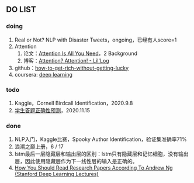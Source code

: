 ## DO LIST

### doing
1. Real or Not? NLP with Disaster Tweets，ongoing，已经有人score=1
2. Attention
   1. 论文：[Attention Is All You Need](https://papers.nips.cc/paper/7181-attention-is-all-you-need.pdf)，2 Background
   2. 博客：[Attention? Attention! - Lil'Log](https://lilianweng.github.io/lil-log/2018/06/24/attention-attention.html)
3. github：[how-to-get-rich-without-getting-lucky](https://github.com/fat-garage/how-to-get-rich-without-getting-lucky)
4. coursera: [deep learning](https://www.coursera.org/learn/neural-networks-deep-learning/home/welcome)

### todo
1. Kaggle，Cornell Birdcall Identification，2020.9.8
2. [学生答题正确性预测](https://www.biendata.xyz/competition/chaindream_mooccube_task2/)，2020.11.15

### done
1. NLP入门，Kaggle比赛，Spooky Author Identification，验证集准确率71%
2. 浪潮之巅上册，6 / 17
3. lstm最后一层隐藏层和输出层的区别：lstm只有隐藏层和记忆细胞，没有输出层，因此使用隐藏层作为下一线性层的输入是正确的。
4. [How You Should Read Research Papers According To Andrew Ng (Stanford Deep Learning Lectures)](https://towardsdatascience.com/how-you-should-read-research-papers-according-to-andrew-ng-stanford-deep-learning-lectures-98ecbd3ccfb3)
